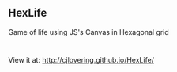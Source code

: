## HexLife
Game of life using JS's Canvas in Hexagonal grid

#
View it at: http://cjlovering.github.io/HexLife/
